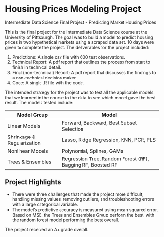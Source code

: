 # Housing Prices Modeling Project
Intermediate Data Science Final Project - Predicting Market Housing Prices

This is the final project for the Intermediate Data Science course at the University of Pittsburgh. The goal was to build a model to predict housing prices in two hypothetical markets using a scraped data set. 10 days were given to complete the project. The deliverables for the project included: 

1. Predictions: A single csv file with 600 test observations.
2. Technical Report: A pdf report that outlines the process from start to finish in technical detail.
3. Final (non-technical) Report: A pdf report that discusses the findings to a non-technical decision maker.
4. Code: A single .R file with the code.

The intended strategy for the project was to test all the applicable models that we learned in the course to the data to see which model gave the best result. The models tested include:

Model Group                 | Model
----------------------------|-----------------------------------------------------------
Linear Models               | Forward, Backward, Best Subset Selection
Shrinkage & Regularization  | Lasso, Ridge Regression, KNN, PCR, PLS
Nonlinear Models            | Polynomial, Splines, GAMs
Trees & Ensembles           | Regression Tree, Random Forest (RF), Bagging RF, Boosted RF

## Project Highlights
* There were three challenges that made the project more difficult, handling missing values, removing outliers, and troubleshooting errors with a large categorical variable. 
* The model’s predictive accuracy is measured using mean squared error. Based on MSE, the Trees and Ensembles Group perform the best, with the random forest model performing the best overall.

The project received an A+ grade overall. 
